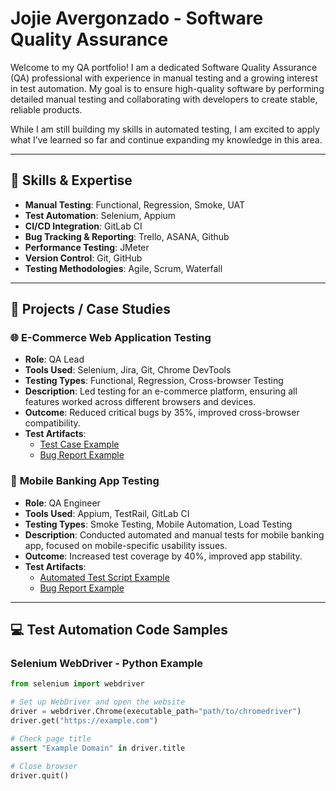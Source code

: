 # Jojie Avergonzado - Software Quality Assurance

Welcome to my QA portfolio! I am a dedicated Software Quality Assurance (QA) professional with experience in manual testing and a growing interest in test automation. My goal is to ensure high-quality software by performing detailed manual testing and collaborating with developers to create stable, reliable products. 

While I am still building my skills in automated testing, I am excited to apply what I’ve learned so far and continue expanding my knowledge in this area.


---

## 🔧 Skills & Expertise
- **Manual Testing**: Functional, Regression, Smoke, UAT
- **Test Automation**: Selenium, Appium
- **CI/CD Integration**: GitLab CI
- **Bug Tracking & Reporting**: Trello, ASANA, Github
- **Performance Testing**: JMeter
- **Version Control**: Git, GitHub
- **Testing Methodologies**: Agile, Scrum, Waterfall

---

## 📂 Projects / Case Studies

### 🌐 **E-Commerce Web Application Testing**
   - **Role**: QA Lead
   - **Tools Used**: Selenium, Jira, Git, Chrome DevTools
   - **Testing Types**: Functional, Regression, Cross-browser Testing
   - **Description**: Led testing for an e-commerce platform, ensuring all features worked across different browsers and devices.
   - **Outcome**: Reduced critical bugs by 35%, improved cross-browser compatibility.
   - **Test Artifacts**: 
     - [Test Case Example](#)
     - [Bug Report Example](#)

### 📱 **Mobile Banking App Testing**
   - **Role**: QA Engineer
   - **Tools Used**: Appium, TestRail, GitLab CI
   - **Testing Types**: Smoke Testing, Mobile Automation, Load Testing
   - **Description**: Conducted automated and manual tests for mobile banking app, focused on mobile-specific usability issues.
   - **Outcome**: Increased test coverage by 40%, improved app stability.
   - **Test Artifacts**:
     - [Automated Test Script Example](#)
     - [Bug Report Example](#)

---

## 💻 Test Automation Code Samples

### **Selenium WebDriver - Python Example**

```python
from selenium import webdriver

# Set up WebDriver and open the website
driver = webdriver.Chrome(executable_path="path/to/chromedriver")
driver.get("https://example.com")

# Check page title
assert "Example Domain" in driver.title

# Close browser
driver.quit()
